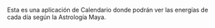 Esta es una aplicación de Calendario donde podrán ver las energías de cada día según la Astrología Maya.

